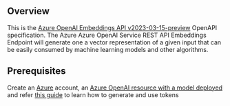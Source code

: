 ## Overview

This is the [Azure OpenAI Embeddings API v2023-03-15-preview](https://learn.microsoft.com/en-us/azure/cognitive-services/openai/reference#embeddings/) OpenAPI specification. The Azure Azure OpenAI Service REST API Embeddings Endpoint will generate one a vector representation of a given input that can be easily consumed by machine learning models and other algorithms.
## Prerequisites

 Create an [Azure](https://azure.microsoft.com/en-us/features/azure-portal/) account, an [Azure OpenAI resource with a model deployed](https://learn.microsoft.com/en-us/azure/cognitive-services/openai/how-to/create-resource) and refer [this guide](https://learn.microsoft.com/en-us/azure/cognitive-services/openai/reference#authentication) to learn how to generate and use tokens
